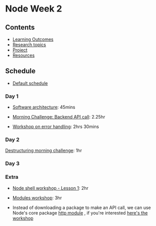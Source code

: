 # Node Week 2

## Contents

- [Learning Outcomes](./learning-outcomes.md)
- [Research topics](./research-afternoon.md)
- [Project](./alternate-project.md)
- [Resources](./resources)

## Schedule
- [Default schedule](../schedules/default.md)

### Day 1

- [Software architecture](https://github.com/WebAhead/Workshop-Software-Architecture-Design/blob/master/README.md): 45mins

- [Morning Challenge: Backend API call](https://github.com/WebAhead/mc-request-module-workshop): 2.25hr

- [Workshop on error handling](https://github.com/oliverjam/learn-node-error-handling): 2hrs 30mins

### Day 2
[Destructuring morning challenge](https://github.com/oliverjam/learn-destructuring): 1hr

### Day 3


### Extra 

- [Node shell workshop - Lesson 1](https://github.com/foundersandcoders/Node-Shell-Workshop/blob/master/LESSON1.md): 2hr

- [Modules workshop](https://github.com/m4v15/going-on-a-bear-hunt): 3hr

- Instead of downloading a package to make an API call, we can use Node's core package [http module](https://nodejs.org/api/http.html) , if you're interested [here's the workshop](https://github.com/foundersandcoders/mc-request-module-workshop)

